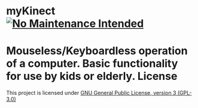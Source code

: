 # myKinect [![No Maintenance Intended](http://unmaintained.tech/badge.svg)](http://unmaintained.tech/)
Mouseless/Keyboardless operation of a computer. Basic functionality for use by kids or elderly.
License 
========

This project is licensed under [GNU General Public License, version 3 (GPL-3.0)](http://www.gnu.org/licenses/gpl-3.0.txt)

